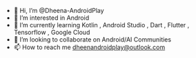 - 👋 Hi, I’m @Dheena-AndroidPlay
- 👀 I’m interested in Android
- 🌱 I’m currently learning Kotlin , Android Studio , Dart , Flutter , Tensorflow , Google Cloud
- 💞️ I’m looking to collaborate on Android/AI Communities
- 📫 How to reach me dheenandroidplay@outlook.com

<!---
Dheena-AndroidPlay/Dheena-AndroidPlay is a ✨ special ✨ repository because its `README.md` (this file) appears on your GitHub profile.
You can click the Preview link to take a look at your changes.
--->
